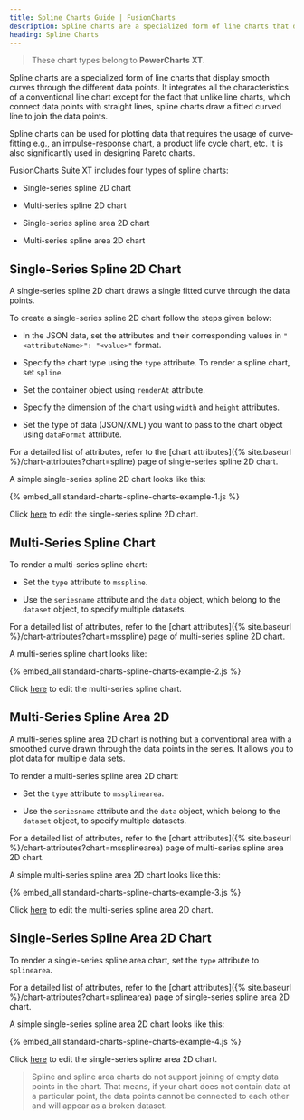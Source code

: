 ```yaml
---
title: Spline Charts Guide | FusionCharts
description: Spline charts are a specialized form of line charts that display smooth curves through the different data points.
heading: Spline Charts
---
```


> These chart types belong to **PowerCharts XT**.

Spline charts are a specialized form of line charts that display smooth curves through the different data points. It integrates all the characteristics of a conventional line chart except for the fact that unlike line charts, which connect data points with straight lines, spline charts draw a fitted curved line to join the data points.

Spline charts can be used for plotting data that requires the usage of curve-fitting e.g., an impulse-response chart, a product life cycle chart, etc. It is also significantly used in designing Pareto charts.

FusionCharts Suite XT includes four types of spline charts:

* Single-series spline 2D chart

* Multi-series spline 2D chart

* Single-series spline area 2D chart

* Multi-series spline area 2D chart

## Single-Series Spline 2D Chart

A single-series spline 2D chart draws a single fitted curve through the data points.

To create a single-series spline 2D chart follow the steps given below:

* In the JSON data, set the attributes and their corresponding values in `"<attributeName>": "<value>"` format.

* Specify the chart type using the `type` attribute. To render a spline chart, set `spline`.

* Set the container object using `renderAt` attribute.

* Specify the dimension of the chart using `width` and `height` attributes.

* Set the type of data (JSON/XML) you want to pass to the chart object using `dataFormat` attribute.

For a detailed list of attributes, refer to the [chart attributes]({% site.baseurl %}/chart-attributes?chart=spline) page of single-series spline 2D chart.

A simple single-series spline 2D chart looks like this:

{% embed_all standard-charts-spline-charts-example-1.js %}

Click [here](http://jsfiddle.net/fusioncharts/9C9pj/) to edit the single-series spline 2D chart.

## Multi-Series Spline Chart

To render a multi-series spline chart:

* Set the `type` attribute to `msspline`.

* Use the `seriesname` attribute and the `data` object, which belong to the `dataset` object, to specify multiple datasets.

For a detailed list of attributes, refer to the [chart attributes]({% site.baseurl %}/chart-attributes?chart=msspline) page of multi-series spline 2D chart.

A multi-series spline chart looks like:

{% embed_all standard-charts-spline-charts-example-2.js %}

Click [here](http://jsfiddle.net/fusioncharts/tnt27/) to edit the multi-series spline chart.

## Multi-Series Spline Area 2D

A multi-series spline area 2D chart is nothing but a conventional area with a smoothed curve drawn through the data points in the series. It allows you to plot data for multiple data sets.

To render a multi-series spline area 2D chart:

* Set the `type` attribute to `mssplinearea`.

* Use the `seriesname` attribute and the `data` object, which belong to the `dataset` object, to specify multiple datasets.

For a detailed list of attributes, refer to the [chart attributes]({% site.baseurl %}/chart-attributes?chart=mssplinearea) page of multi-series spline area 2D chart.

A simple multi-series spline area 2D chart looks like this:

{% embed_all standard-charts-spline-charts-example-3.js %}

Click [here](http://jsfiddle.net/fusioncharts/W9Bn6/) to edit the multi-series spline area 2D chart.

## Single-Series Spline Area 2D Chart

To render a single-series spline area chart, set the `type` attribute to `splinearea`.

For a detailed list of attributes, refer to the [chart attributes]({% site.baseurl %}/chart-attributes?chart=splinearea) page of single-series spline area 2D chart.

A simple single-series spline area 2D chart looks like this:

{% embed_all standard-charts-spline-charts-example-4.js %}

Click [here](http://jsfiddle.net/fusioncharts/gwRWL/) to edit the single-series spline area 2D chart.

> Spline and spline area charts do not support joining of empty data points in the chart. That means, if your chart does not contain data at a particular point, the data points cannot be connected to each other and will appear as a broken dataset.
